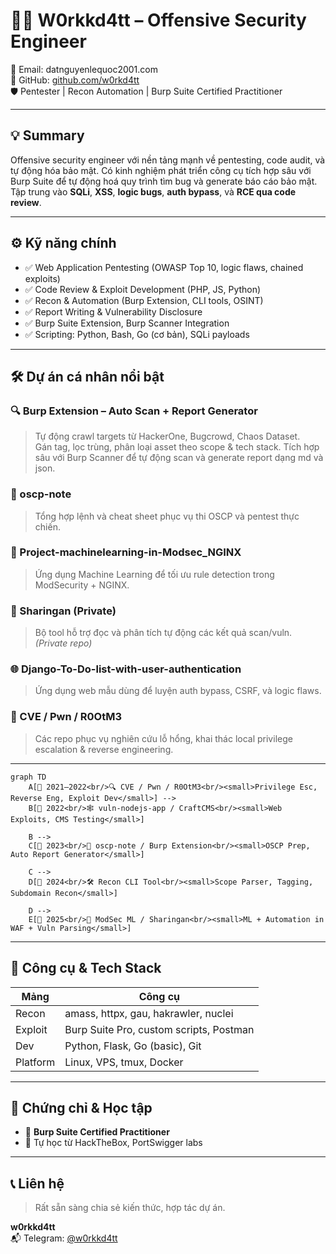 # 🧑‍💻 W0rkkd4tt – Offensive Security Engineer

📧 Email: datnguyenlequoc2001.com  
🔗 GitHub: [github.com/w0rkd4tt](https://github.com/w0rkd4tt)  
🛡️ Pentester | Recon Automation | Burp Suite Certified Practitioner  

---

## 💡 Summary

Offensive security engineer với nền tảng mạnh về pentesting, code audit, và tự động hóa bảo mật. Có kinh nghiệm phát triển công cụ tích hợp sâu với Burp Suite để tự động hoá quy trình tìm bug và generate báo cáo bảo mật. Tập trung vào **SQLi**, **XSS**, **logic bugs**, **auth bypass**, và **RCE qua code review**.

---

## ⚙️ Kỹ năng chính

- ✅ Web Application Pentesting (OWASP Top 10, logic flaws, chained exploits)
- ✅ Code Review & Exploit Development (PHP, JS, Python)
- ✅ Recon & Automation (Burp Extension, CLI tools, OSINT)
- ✅ Report Writing & Vulnerability Disclosure
- ✅ Burp Suite Extension, Burp Scanner Integration
- ✅ Scripting: Python, Bash, Go (cơ bản), SQLi payloads

---

## 🛠️ Dự án cá nhân nổi bật

### 🔍 Burp Extension – Auto Scan + Report Generator
> Tự động crawl targets từ HackerOne, Bugcrowd, Chaos Dataset.  
> Gán tag, lọc trùng, phân loại asset theo scope & tech stack.
> Tích hợp sâu với Burp Scanner để tự động scan và generate report dạng md và json.

### 📓 oscp-note
> Tổng hợp lệnh và cheat sheet phục vụ thi OSCP và pentest thực chiến.

### 📡 Project-machinelearning-in-Modsec_NGINX
> Ứng dụng Machine Learning để tối ưu rule detection trong ModSecurity + NGINX.

### 🧿 Sharingan (Private)
> Bộ tool hỗ trợ đọc và phân tích tự động các kết quả scan/vuln. *(Private repo)*

### 🌐 Django-To-Do-list-with-user-authentication
> Ứng dụng web mẫu dùng để luyện auth bypass, CSRF, và logic flaws.

### 🔧 CVE / Pwn / R0OtM3
> Các repo phục vụ nghiên cứu lỗ hổng, khai thác local privilege escalation & reverse engineering.


---
```mermaid
graph TD
    A[📍 2021–2022<br/>🔍 CVE / Pwn / R0OtM3<br/><small>Privilege Esc, Reverse Eng, Exploit Dev</small>] --> 
    B[📍 2022<br/>🕸️ vuln-nodejs-app / CraftCMS<br/><small>Web Exploits, CMS Testing</small>]
    
    B --> 
    C[📍 2023<br/>🧪 oscp-note / Burp Extension<br/><small>OSCP Prep, Auto Report Generator</small>]

    C --> 
    D[📍 2024<br/>🛠️ Recon CLI Tool<br/><small>Scope Parser, Tagging, Subdomain Recon</small>]

    D --> 
    E[📍 2025<br/>🤖 ModSec ML / Sharingan<br/><small>ML + Automation in WAF + Vuln Parsing</small>]

```
---

## 🔧 Công cụ & Tech Stack

| Mảng     | Công cụ                                     |
|----------|---------------------------------------------|
| Recon    | amass, httpx, gau, hakrawler, nuclei        |
| Exploit  | Burp Suite Pro, custom scripts, Postman     |
| Dev      | Python, Flask, Go (basic), Git              |
| Platform | Linux, VPS, tmux, Docker                    |

---

## 📜 Chứng chỉ & Học tập

- 🎯 **Burp Suite Certified Practitioner**  
- 📖 Tự học từ HackTheBox, PortSwigger labs

---

## 📞 Liên hệ

> Rất sẵn sàng chia sẻ kiến thức, hợp tác dự án.

**w0rkkd4tt**  
📬 Telegram: [@w0rkkd4tt](https://t.me/w0rkkd4tt)

